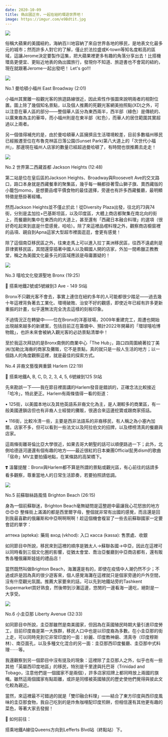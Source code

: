 ```yaml
---
date: 2020-10-09
title: 偽出國正夯，一起在紐約環遊世界吧！
image: https://imgur.com/e9Bdtit.jpg
---
```


![](https://imgur.com/e9Bdtit.jpg)

俗稱大蘋果的美國紐約，海納百川地容納了來自世界各地的移民，是地表文化最多元的城市；然而許多人對它的了解，僅止於法拉盛或K-town等知名度較高的區域，這讓Jerome決定要製作這集，把大蘋果裡更多有趣的角落分享出去！比搭機環島更便宜、更貼近地表的偽出國旅行，發現你不知道、旅遊書也不會寫的紐約，現在就跟著Jerome一起出發吧！ Let's go!!!

![](https://imgur.com/FPsGFVP.jpg)

No.1 曼哈頓小福州 East Broadway (2:01)

小福州其實離一般觀光客的旅遊路線很近，因此索性作張圖來說明兩者的相對位置。圖上除了幾個知名景點，以及個人推薦的死觀光客網美拍照點(XD)之外，可以注意在華人區的部分——整個華人區分為東西兩半，西半部（綠色）是傳統的、以廣東裔為主的華埠，而小福州則是在東半部（紅色），而華人的居住範圍其實超過以上兩者。

另一個值得補充的是，由於曼哈頓華人區擁擠且生活環境較差，目前多數福州移民已經搬遷至位在布魯克林區日落公園(Sunset Park)第八大道上的「次世代小福州」，那邊現在福州人店家的數量已經超過曼哈頓了，有時間也很推薦去走走！

![](https://imgur.com/JqDRxwR.jpg)

No.2 世界第二西藏首都 Jackson Heights (12:48)

第二站是位在皇后區的Jackson Heights、Broadway與Roosevelt Ave的交叉路口，路口本身就是西藏餐車的聚集區，幾乎每一輛都掛著雪山獅子旗、賣西藏版的小籠包momo，是想要品嚐平價食物的最佳選擇，旁邊也有許多西藏餐廳，最明顯特徵是懸掛著經幡。

然而Jackson Heights並不僅止於此！從Diversity Plaza出發，往北的73與74街，分別是孟加拉+巴基斯坦區，以及印度區，大體上商店都聚集在南北向的街上，而餐廳則集中在東西向的大道上，甚至還有「西藏日本融合料理」的選項（很好奇吃起來到底是什麼感覺，哈哈）。除了來這裡品嚐料理之外，觀察商店櫥窗裡的品項、親自到Apna這家大型超市裡面逛逛，會更有感覺！

除了這個南亞移民區之外，往東走馬上可以進入拉丁美洲移民區，往西不遠處則是菲律賓移民區，其間還穿插著中國人以及韓國人開的店家，外加一間希臘正教教堂，稱之為美國文化最多元的區域應該是毋庸置疑的！

![](https://imgur.com/qiXM8pJ.jpg)

No.3 嘻哈文化發源聖地 Bronx (19:25)

🚆 搭乘地鐵2號或5號線到3 Ave - 149 St站

Bronx不只觀光客不會去，事實上連住在紐約多年的人可能都很少踏足——過去幾十年這裡背負著去工業化、環境破敗、治安不好的觀感，即使近年已經有許多更新重振的計畫，似乎還無法完全洗去這樣的刻板印象。

不過情況正在轉變中——位在Bronx的洋基球場，2009年重建完工，周遭也開始出現越來越多的新建案，包括目前正在籌備中、預計2022年開幕的「環球嘻哈博物館」，也許未來會被納入觀光客的必訪景點清單中！

至於我這次拜訪的是Bronx南側的商業中心「The Hub」，路口四周圍繞著拉丁美洲/加勒比海裔的商家及攤販，它不是景點，真的就只是一般人生活的地方；以一個路人的角度觀察這裡，就是最佳的探索方式。

No.4 非裔文藝復興重鎮 Harlem (22:19)

🚆 搭乘地鐵A, B, C, D, 2, 3, 4, 5, 6號線到125 St站

先來勘誤一下——我在節目裡面講的Harlem發音是錯誤的，正確念法比較接近「哈冷」，特此更正。Harlem有兩條值得一看的街道：

• 125街，以美國本地以及其他英語系非裔文化為主，是人潮較多的商業區，有一般美國連鎖店但也有非裔人士經營的攤販，很適合來這邊挖寶或跟商家搭話。

• 116街，比較冷清一些，主要是西非法語系的非裔移民，有人稱之為小塞內加爾。店家不多，但可以看到一些法文以及阿拉伯文的招牌，以及標榜清真的餐廳與店家。

這兩條街離哥倫比亞大學很近，如果去哥大朝聖的話可以順便路過一下；此外，北側哈德遜河邊還有個有趣的地方——最近很紅的日本樂團Official髭男dism的歌曲「宿命」MV主要拍攝地點，在某條路的高架橋下。

❣️ 溫馨提醒：Bronx與Harlem都不算是所謂的景點或觀光區，有心前往的話請多看多觀察，尊重當地人的日常生活節奏，若要拍照請低調。

![](https://imgur.com/18dXyuH.jpg)

No.5 前蘇聯絲路風情 Brighton Beach (26:15)

身為一個前蘇聯迷，Brighton Beach毫無疑問是這整趟中最讓我心花怒放的地方 😍😍😍 整條街上滿滿的都是西里爾字母，整個就非常有出國的感覺，而且還是回到我最喜歡的俄羅斯和中亞啊啊啊啊！趁這個機會複習了一些去前蘇聯國家一定要會認的單字：

аптека (apteka): 藥局
вход (vkhod): 入口
касса (kassa): 售票處、收銀

如同節目中所說，移民來到這裡的順序是猶太人->蘇聯各國->中亞，因此在這裡可以同時看到三個文化圈的影響，從猶太會堂、喬治亞餐廳到中亞商店都有，還有販售各種俄羅斯娃娃的禮品店！

當然既然叫做Brighton Beach，海灘還是有的，即使在疫情中人潮仍然不少；不過或許是因為真的很少遊客來，個人感覺海灘在這裡就只是個家旁邊的戶外空間，沒有什麼觀光氛圍。推薦大家要來的話，可以先到地鐵站旁的Tashkent Supermarket買好熟食，然後帶到沙灘這邊，悠閒的一邊看海一邊吃，絕對是一大享受。

![](https://imgur.com/k4oEHM2.jpg)

No.6 小圭亞那 Liberty Avenue (32:33)

如同節目中所說，圭亞那雖然是南美國家，但因為在英國殖民時期大量引進印度勞工，目前印度裔是第一大族群，移民人口中也是以印度裔為多數。在小圭亞那的街上走，可以同時見到它非常印度的一面：紗麗、印度教神廟、清真寺（印度穆斯林）、南亞面孔，以及多種文化混合的另一面：圭亞那西印度餐廳、圭亞那中式料理⋯⋯等。

我還觀察到另一個節目中沒有提及的現象：這裡除了圭亞那人之外，似乎也有一些其他「英屬西印度地區」的移民，特別是千里達與托巴哥（Trinidad and Tobago，注意他們是一個國家不是兩個），許多店家招牌上都同時放上兩國的旗幟。雖然這兩個國家有點距離，或許是同樣被英國殖民的歷史使他們覺得與彼此文化較為親近。

當然，來這裡最不可錯過的就是「雙印融合料理」——結合了東方印度與西印度風味的圭亞那食物，我自己吃到的是炸魚咖哩配印度煎餅，但相信還有其他更有趣的菜色，等著大家去發掘！

🚆 如何前往：

搭乘地鐵A線往Queens方向到Lefferts Blvd站（終點站）下。